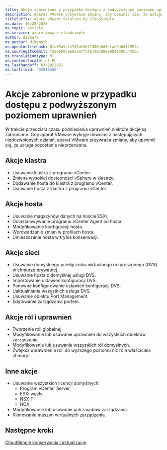 ```yaml
---
title: Akcje zabronione w przypadku dostępu z podwyższonym poziomem uprawnień
description: Aparat VMware przywraca zmiany, aby upewnić się, że usługa pozostanie nieprzerwana, gdy aparat VMware wykryje dowolne z następujących niedozwolonych akcji.
titleSuffix: Azure VMware Solution by CloudSimple
ms.date: 10/28/2020
ms.topic: article
ms.service: azure-vmware-cloudsimple
author: divka78
ms.author: dikamath
ms.openlocfilehash: 81a09a9cfe749de56f7306a8d5e1ae5db01295fc
ms.sourcegitcommit: f28ebb95ae9aaaff3f87d8388a09b41e0b3445b5
ms.translationtype: MT
ms.contentlocale: pl-PL
ms.lasthandoff: 03/29/2021
ms.locfileid: "92915436"
---
```

# <a name="forbidden-actions-during-elevated-access"></a>Akcje zabronione w przypadku dostępu z podwyższonym poziomem uprawnień

W trakcie przedziału czasu podniesienia uprawnień niektóre akcje są zabronione. Gdy aparat VMware wykryje dowolne z następujących niedozwolonych działań, aparat VMware przywraca zmiany, aby upewnić się, że usługa pozostanie nieprzerwana.

## <a name="cluster-actions"></a>Akcje klastra

- Usuwanie klastra z programu vCenter.
- Zmiana wysokiej dostępności vSphere w klastrze.
- Dodawanie hosta do klastra z programu vCenter.
- Usuwanie hosta z klastra z programu vCenter.

## <a name="host-actions"></a>Akcje hosta

- Usuwanie magazynów danych na hoście ESXi.
- Odinstalowywanie programu vCenter Agent od hosta.
- Modyfikowanie konfiguracji hosta.
- Wprowadzanie zmian w profilach hosta.
- Umieszczanie hosta w trybie konserwacji.

## <a name="network-actions"></a>Akcje sieci

- Usuwanie domyślnego przełącznika wirtualnego rozproszonego (DVS) w chmurze prywatnej.
- Usuwanie hosta z domyślnej usługi DVS.
- Importowanie ustawień konfiguracji DVS.
- Ponowne konfigurowanie ustawień konfiguracji DVS.
- Uaktualnianie wszystkich usługa DVS.
- Usuwanie obiektu Port Management.
- Edytowanie zarządzania portem.

## <a name="roles-and-permissions-actions"></a>Akcje ról i uprawnień

- Tworzenie roli globalnej.
- Modyfikowanie lub usuwanie uprawnień do wszystkich obiektów zarządzania.
- Modyfikowanie lub usuwanie wszystkich ról domyślnych.
- Zwiększ uprawnienia roli do wyższego poziomu niż rola właściciela chmury.

## <a name="other-actions"></a>Inne akcje

- Usuwanie wszystkich licencji domyślnych:
  - Program vCenter Server
  - ESXi węzły
  - NSX-T
  - HCX
- Modyfikowanie lub usuwanie puli zasobów zarządzania.
- Klonowanie maszyn wirtualnych zarządzania.


## <a name="next-steps"></a>Następne kroki
[CloudSimple konserwacja i aktualizacje](cloudsimple-maintenance-updates.md) 
